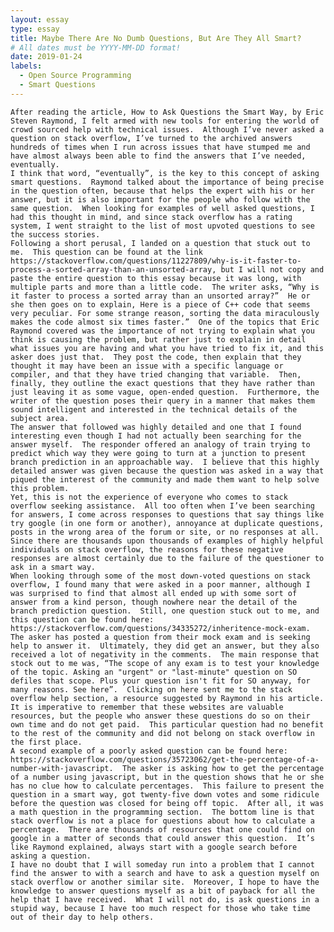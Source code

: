 ```yaml
---
layout: essay
type: essay
title: Maybe There Are No Dumb Questions, But Are They All Smart?
# All dates must be YYYY-MM-DD format!
date: 2019-01-24
labels:
  - Open Source Programming
  - Smart Questions
---
```


	After reading the article, How to Ask Questions the Smart Way, by Eric Steven Raymond, I felt armed with new tools for entering the world of crowd sourced help with technical issues.  Although I’ve never asked a question on stack overflow, I’ve turned to the archived answers hundreds of times when I run across issues that have stumped me and have almost always been able to find the answers that I’ve needed, eventually.
	I think that word, “eventually”, is the key to this concept of asking smart questions.  Raymond talked about the importance of being precise in the question often, because that helps the expert with his or her answer, but it is also important for the people who follow with the same question.  When looking for examples of well asked questions, I had this thought in mind, and since stack overflow has a rating system, I went straight to the list of most upvoted questions to see the success stories.
	Following a short perusal, I landed on a question that stuck out to me.  This question can be found at the link https://stackoverflow.com/questions/11227809/why-is-it-faster-to-process-a-sorted-array-than-an-unsorted-array, but I will not copy and paste the entire question to this essay because it was long, with multiple parts and more than a little code.  The writer asks, “Why is it faster to process a sorted array than an unsorted array?”  He or she then goes on to explain, Here is a piece of C++ code that seems very peculiar. For some strange reason, sorting the data miraculously makes the code almost six times faster.”  One of the topics that Eric Raymond covered was the importance of not trying to explain what you think is causing the problem, but rather just to explain in detail what issues you are having and what you have tried to fix it, and this asker does just that.  They post the code, then explain that they thought it may have been an issue with a specific language or compiler, and that they have tried changing that variable.  Then, finally, they outline the exact questions that they have rather than just leaving it as some vague, open-ended question.  Furthermore, the writer of the question poses their query in a manner that makes them sound intelligent and interested in the technical details of the subject area.  
	The answer that followed was highly detailed and one that I found interesting even though I had not actually been searching for the answer myself.  The responder offered an analogy of train trying to predict which way they were going to turn at a junction to present branch prediction in an approachable way.  I believe that this highly detailed answer was given because the question was asked in a way that piqued the interest of the community and made them want to help solve this problem.
	Yet, this is not the experience of everyone who comes to stack overflow seeking assistance.  All too often when I’ve been searching for answers, I come across responses to questions that say things like try google (in one form or another), annoyance at duplicate questions, posts in the wrong area of the forum or site, or no responses at all.  Since there are thousands upon thousands of examples of highly helpful individuals on stack overflow, the reasons for these negative responses are almost certainly due to the failure of the questioner to ask in a smart way.
	When looking through some of the most down-voted questions on stack overflow, I found many that were asked in a poor manner, although I was surprised to find that almost all ended up with some sort of answer from a kind person, though nowhere near the detail of the branch prediction question.  Still, one question stuck out to me, and this question can be found here: https://stackoverflow.com/questions/34335272/inheritence-mock-exam.  The asker has posted a question from their mock exam and is seeking help to answer it.  Ultimately, they did get an answer, but they also received a lot of negativity in the comments.  The main response that stock out to me was, “The scope of any exam is to test your knowledge of the topic. Asking an "urgent" or "last-minute" question on SO defiles that scope. Plus your question isn't fit for SO anyway, for many reasons. See here”.  Clicking on here sent me to the stack overflow help section, a resource suggested by Raymond in his article.  It is imperative to remember that these websites are valuable resources, but the people who answer these questions do so on their own time and do not get paid.  This particular question had no benefit to the rest of the community and did not belong on stack overflow in the first place.  
	A second example of a poorly asked question can be found here: https://stackoverflow.com/questions/35723062/get-the-percentage-of-a-number-with-javascript.  The asker is asking how to get the percentage of a number using javascript, but in the question shows that he or she has no clue how to calculate percentages.  This failure to present the question in a smart way, got twenty-five down votes and some ridicule before the question was closed for being off topic.  After all, it was a math question in the programming section.  The bottom line is that stack overflow is not a place for questions about how to calculate a percentage.  There are thousands of resources that one could find on google in a matter of seconds that could answer this question.  It’s like Raymond explained, always start with a google search before asking a question.
	I have no doubt that I will someday run into a problem that I cannot find the answer to with a search and have to ask a question myself on stack overflow or another similar site.  Moreover, I hope to have the knowledge to answer questions myself as a bit of payback for all the help that I have received.  What I will not do, is ask questions in a stupid way, because I have too much respect for those who take time out of their day to help others. 

